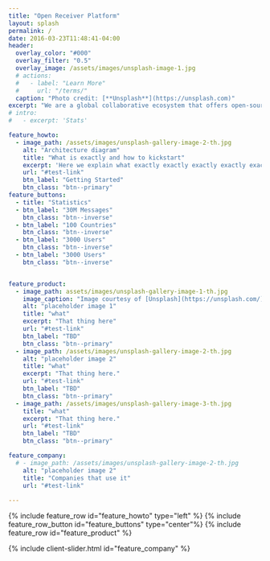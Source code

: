 ```yaml
---
title: "Open Receiver Platform"
layout: splash
permalink: /
date: 2016-03-23T11:48:41-04:00
header:
  overlay_color: "#000"
  overlay_filter: "0.5"
  overlay_image: /assets/images/unsplash-image-1.jpg
  # actions:
  #   - label: "Learn More"
  #     url: "/terms/"
  caption: "Photo credit: [**Unsplash**](https://unsplash.com)"
excerpt: "We are a global collaborative ecosystem that offers open-source satellite and terrestrial communication solutions and use case specific services."
# intro: 
#   - excerpt: 'Stats'

feature_howto:
  - image_path: /assets/images/unsplash-gallery-image-2-th.jpg
    alt: "Architecture diagram"
    title: "What is exactly and how to kickstart"
    excerpt: 'Here we explain what exactly exactly exactly exactly exactly exactly exactly exactly exactly exactly exactly exactly exactly exactly exactly exactly exactly exactly exactly exactly exactly exactly exactly exactly exactly exactly exactly exactly exactly exactly exactly exactly exactly exactly exactly exactly exactly exactly exactly exactly exactly'
    url: "#test-link"
    btn_label: "Getting Started"
    btn_class: "btn--primary"
feature_buttons:
  - title: "Statistics"
  - btn_label: "30M Messages"
    btn_class: "btn--inverse"
  - btn_label: "100 Countries"
    btn_class: "btn--inverse"
  - btn_label: "3000 Users"
    btn_class: "btn--inverse"
  - btn_label: "3000 Users"
    btn_class: "btn--inverse"


feature_product:
  - image_path: assets/images/unsplash-gallery-image-1-th.jpg
    image_caption: "Image courtesy of [Unsplash](https://unsplash.com/)"
    alt: "placeholder image 1"
    title: "what"
    excerpt: "That thing here"
    url: "#test-link"
    btn_label: "TBD"
    btn_class: "btn--primary"
  - image_path: /assets/images/unsplash-gallery-image-2-th.jpg
    alt: "placeholder image 2"
    title: "what"
    excerpt: "That thing here."
    url: "#test-link"
    btn_label: "TBD"
    btn_class: "btn--primary"
  - image_path: /assets/images/unsplash-gallery-image-3-th.jpg
    title: "what"
    excerpt: "That thing here."
    url: "#test-link"
    btn_label: "TBD"
    btn_class: "btn--primary"

feature_company:
  # - image_path: /assets/images/unsplash-gallery-image-2-th.jpg
    alt: "placeholder image 2"
    title: "Companies that use it"
    url: "#test-link" 
 
---
```


{% include feature_row id="feature_howto" type="left" %}
{% include feature_row_button id="feature_buttons" type="center"%}
{% include feature_row id="feature_product" %}
<!-- {% include feature_row id="feature_company" type="right" %} -->
{% include client-slider.html id="feature_company" %}